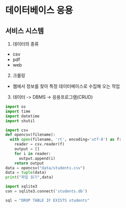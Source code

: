 # 데이터베이스 응용
## 서비스 시스템
1. 데이터의 종류
- csv
- pdf
- web

2. 크롤링
- 웹에서 정보를 찾아 특정 데이터베이스로 수집해 오는 작업

3. 데이터 -> DBMS -> 응용프로그램(CRUD)
```python
import os
import time
import datetime
import shutil

import csv
def opencsv(filename):
  with open(filename, 'rt', encoding='utf-8') as f:
    reader = csv.reader(f)
    output = []
    for i in reader:
      output.append(i)
    return output
data = opencsv("data/students.csv")
data = tuple(data)
print("파일 읽기",data)

import sqlite3
con = sqlite3.connect('students.db')

sql = "DROP TABLE IF EXISTS students"
```

